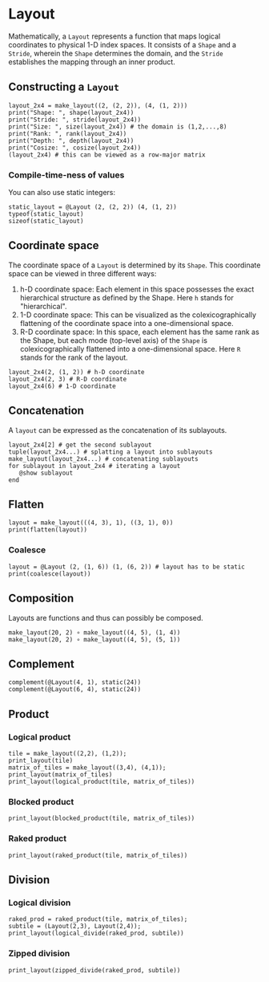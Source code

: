 # Layout 

Mathematically, a `Layout` represents a function that maps logical coordinates to physical 1-D index spaces. It consists of a `Shape` and a `Stride`, wherein the `Shape` determines the domain, and the `Stride` establishes the mapping through an inner product.

## Constructing a `Layout`

```@repl
layout_2x4 = make_layout((2, (2, 2)), (4, (1, 2)))
print("Shape: ", shape(layout_2x4))
print("Stride: ", stride(layout_2x4))
print("Size: ", size(layout_2x4)) # the domain is (1,2,...,8)
print("Rank: ", rank(layout_2x4))
print("Depth: ", depth(layout_2x4))
print("Cosize: ", cosize(layout_2x4)) 
(layout_2x4) # this can be viewed as a row-major matrix
```

### Compile-time-ness of values

You can also use static integers:

```@repl
static_layout = @Layout (2, (2, 2)) (4, (1, 2))
typeof(static_layout)
sizeof(static_layout)

```
## Coordinate space

The coordinate space of a `Layout` is determined by its `Shape`. This coordinate space can be viewed in three different ways:

 1. h-D coordinate space: Each element in this space possesses the exact hierarchical structure as defined by the Shape. Here `h` stands for "hierarchical".
 2. 1-D coordinate space: This can be visualized as the colexicographically flattening of the coordinate space into a one-dimensional space.
 3. R-D coordinate space: In this space, each element has the same rank as the Shape, but each mode (top-level axis) of the `Shape` is colexicographically flattened into a one-dimensional space. Here `R` stands for the rank of the layout.

```@repl
layout_2x4(2, (1, 2)) # h-D coordinate
layout_2x4(2, 3) # R-D coordinate
layout_2x4(6) # 1-D coordinate
```


## Concatenation

A `layout` can be expressed as the concatenation of its sublayouts.

```@repl
layout_2x4[2] # get the second sublayout
tuple(layout_2x4...) # splatting a layout into sublayouts
make_layout(layout_2x4...) # concatenating sublayouts
for sublayout in layout_2x4 # iterating a layout
   @show sublayout
end
```


## Flatten

```@repl
layout = make_layout(((4, 3), 1), ((3, 1), 0))
print(flatten(layout))
```

### Coalesce

```@repl
layout = @Layout (2, (1, 6)) (1, (6, 2)) # layout has to be static
print(coalesce(layout))
```

## Composition

Layouts are functions and thus can possibly be composed.
```@repl
make_layout(20, 2) ∘ make_layout((4, 5), (1, 4)) 
make_layout(20, 2) ∘ make_layout((4, 5), (5, 1))
```

## Complement

```@repl
complement(@Layout(4, 1), static(24))
complement(@Layout(6, 4), static(24))
```

## Product

### Logical product

```@repl
tile = make_layout((2,2), (1,2));
print_layout(tile)
matrix_of_tiles = make_layout((3,4), (4,1));
print_layout(matrix_of_tiles)
print_layout(logical_product(tile, matrix_of_tiles))
```

### Blocked product

```@repl
print_layout(blocked_product(tile, matrix_of_tiles))
```

### Raked product

```@repl
print_layout(raked_product(tile, matrix_of_tiles))
```

## Division

### Logical division

```@repl
raked_prod = raked_product(tile, matrix_of_tiles);
subtile = (Layout(2,3), Layout(2,4));
print_layout(logical_divide(raked_prod, subtile))
```

### Zipped division

```@repl
print_layout(zipped_divide(raked_prod, subtile))
```
